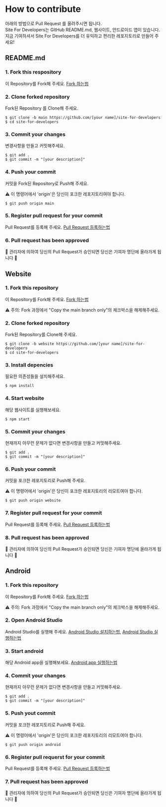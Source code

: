 # How to contribute
아래의 방법으로 Pull Request 를 올려주시면 됩니다.<br/>
Site For Developers는 GitHub README.md, 웹사이트, 안드로이드 앱이 있습니다.<br/>
지금 기여하셔서 Site For Developers를 더 유익하고 편리한 레포지토리로 만들어 주세요!

## README.md

### 1. Fork this respository
이 Repository를 Fork해 주세요. [Fork 하는법](https://ittrue.tistory.com/90)

### 2. Clone forked repository
Fork된 Repository 를 Clone해 주세요.

```
$ git clone -b main https://github.com/[your name]/site-for-developers
$ cd site-for-developers
```

### 3. Commit your changes
변경사항을 만들고 커밋해주세요.

```
$ git add .
$ git commit -m "[your description]"
```

### 4. Push your commit
커밋을 Fork된 Repository로 Push해 주세요.

⚠ 이 명령어에서 'origin'은 당신이 포크한 레포지토리여야 합니다.

```
$ git push origin main
```

### 5. Register pull request for your commit
Pull Request를 등록해 주세요. [Pull Request 등록하는법](https://wayhome25.github.io/git/2017/07/08/git-first-pull-request-story/)

### 6. Pull request has been approved
🎉 관리자에 의하여 당신의 Pull Request가 승인되면 당신은 기여자 명단에 올라가게 됩니다 🎉

## Website

### 1. Fork this repository
이 Repository를 Fork해 주세요. [Fork 하는법](https://ittrue.tistory.com/90)

⚠ 주의: Fork 과정에서 "Copy the main branch only"의 체크박스을 해제해주세요.

### 2. Clone forked repository
Fork된 Repository를 Clone해 주세요.

```
$ git clone -b website https://github.com/[your name]/site-for-developers
$ cd site-for-developers
```

### 3. Install depencies
필요한 의존성들을 설치해주세요.

```
$ npm install
```

### 4. Start website
해당 웹사이트를 실행해보세요.

```
$ npm start
```

### 5. Commit your changes
현재까지 아무런 문제가 없다면 변경사항을 만들고 커밋해주세요.

```
$ git add .
$ git commit -m "[your description]"
```

### 6. Push your commit
커밋을 포크한 레포지토리로 Push해 주세요.

⚠ 이 명령어에서 'origin'은 당신이 포크한 레포지토리의 리모트여야 합니다.

```
$ git push origin website
```

### 7. Register pull request for your commit
Pull Request를 등록해 주세요. [Pull Request 등록하는법](https://wayhome25.github.io/git/2017/07/08/git-first-pull-request-story/)

### 8. Pull request has been approved
🎉 관리자에 의하여 당신의 Pull Request가 승인되면 당신은 기여자 명단에 올라가게 됩니다 🎉


## Android

### 1. Fork this repository
이 Repository를 Fork해 주세요. [Fork 하는법](https://ittrue.tistory.com/90)

⚠ 주의: Fork 과정에서 "Copy the main branch only"의 체크박스을 해제해주세요.

### 2. Open Android Studio
Android Studio를 실행해 주세요. [Android Studio 설치하는법](https://ineedtoprogramandweb.tistory.com/entry/AndroidStudio-%EC%95%88%EB%93%9C%EB%A1%9C%EC%9D%B4%EB%93%9C-%EC%8A%A4%ED%8A%9C%EB%94%94%EC%98%A4-%EC%84%A4%EC%B9%98%ED%95%98%EA%B8%B0-%EC%B5%9C%EC%8B%A0),
[Android Studio 실행하는법](https://bbmsk2.tistory.com/25)

### 3. Start android
해당 Android app을 실행해보세요. [Android app 실행하는법](https://ju-hy.tistory.com/21)

### 4. Commit your changes
현재까지 아무런 문제가 없다면 변경사항을 만들고 커밋해주세요.

```
$ git add .
$ git commit -m "[your description]"
```

### 5. Push yout commit
커밋을 포크한 레포지토리로 Push해 주세요.

⚠ 이 명령어에서 'origin'은 당신이 포크한 레포지토리의 리모트여야 합니다.

```
$ git push origin android
```

### 6. Register pull requerst for your commit
Pull Request를 등록해 주세요. [Pull Request 등록하는법](https://wayhome25.github.io/git/2017/07/08/git-first-pull-request-story/)

### 7. Pull request has been approved
🎉 관리자에 의하여 당신의 Pull Request가 승인되면 당신은 기여자 명단에 올라가게 됩니다 🎉